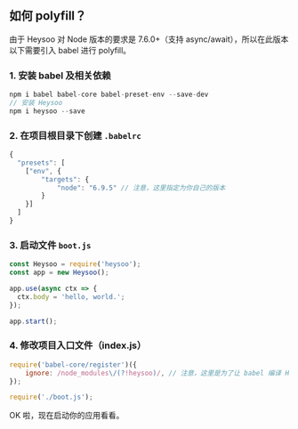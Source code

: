 ## 如何 polyfill？
由于 Heysoo 对 Node 版本的要求是 7.6.0+（支持 async/await），所以在此版本以下需要引入 babel 进行 polyfill。

### 1. 安装 babel 及相关依赖
```js
npm i babel babel-core babel-preset-env --save-dev
// 安装 Heysoo
npm i heysoo --save
```

### 2. 在项目根目录下创建 `.babelrc`
```js
{
  "presets": [
    ["env", {
    	"targets": {
    		"node": "6.9.5" // 注意，这里指定为你自己的版本
    	}
  	}]
  ]
}
```

### 3. 启动文件 `boot.js`
```js
const Heysoo = require('heysoo');
const app = new Heysoo();

app.use(async ctx => {
  ctx.body = 'hello, world.';
});

app.start();
```

### 4. 修改项目入口文件（index.js）
```js
require('babel-core/register')({
	ignore: /node_modules\/(?!heysoo)/, // 注意，这里是为了让 babel 编译 Heysoo 的代码
});

require('./boot.js');
```

OK 啦，现在启动你的应用看看。